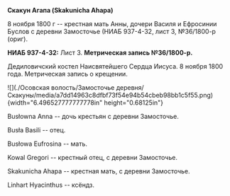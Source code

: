 **Скакун Агапа (Skakunicha Ahapa)**

8 ноября 1800 г -- крестная мать Анны, дочери Василя и Ефросинии Буслов
с деревни Замосточье (НИАБ 937-4-32, лист 3, №36/1800-р (ориг).

**НИАБ 937-4-32:** Лист 3. **Метрическая запись №36/1800-р.**

Дедиловичский костел Наисвятейшего Сердца Иисуса. 8 ноября 1800 года.
Метрическая запись о крещении.

![](./Осовская волость/Замосточье деревня/Скакуны/media/a7dd14963c8dfbf73f54e94b54cbeb98bb1c5f55.png){width="6.496527777777778in"
height="0.68125in"}

Busłowna Anna -- дочь крестьян с деревни Замосточье.

Busła Basili -- отец.

Busłowa Eufrosina -- мать.

Kowal Gregori -- крестный отец, с деревни Замосточье.

Skakunicha Ahapa -- крестная мать, с деревни Замосточье.

Linhart Hyacinthus -- ксёндз.
